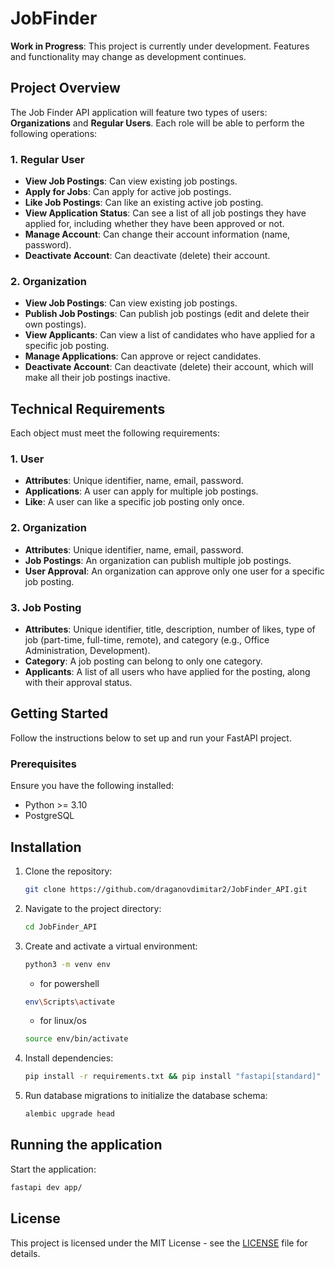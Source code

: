 # JobFinder

**Work in Progress**: This project is currently under development. Features and functionality may change as development continues.

## Project Overview

The Job Finder API application will feature two types of users: **Organizations** and **Regular Users**. Each role will be able to perform the following operations:

### 1. Regular User
- **View Job Postings**: Can view existing job postings.
- **Apply for Jobs**: Can apply for active job postings.
- **Like Job Postings**: Can like an existing active job posting.
- **View Application Status**: Can see a list of all job postings they have applied for, including whether they have been approved or not.
- **Manage Account**: Can change their account information (name, password).
- **Deactivate Account**: Can deactivate (delete) their account.

### 2. Organization
- **View Job Postings**: Can view existing job postings.
- **Publish Job Postings**: Can publish job postings (edit and delete their own postings).
- **View Applicants**: Can view a list of candidates who have applied for a specific job posting.
- **Manage Applications**: Can approve or reject candidates.
- **Deactivate Account**: Can deactivate (delete) their account, which will make all their job postings inactive.

## Technical Requirements

Each object must meet the following requirements:

### 1. User
- **Attributes**: Unique identifier, name, email, password.
- **Applications**: A user can apply for multiple job postings.
- **Like**: A user can like a specific job posting only once.

### 2. Organization
- **Attributes**: Unique identifier, name, email, password.
- **Job Postings**: An organization can publish multiple job postings.
- **User Approval**: An organization can approve only one user for a specific job posting.

### 3. Job Posting
- **Attributes**: Unique identifier, title, description, number of likes, type of job (part-time, full-time, remote), and category (e.g., Office Administration, Development).
- **Category**: A job posting can belong to only one category.
- **Applicants**: A list of all users who have applied for the posting, along with their approval status.
  
## Getting Started
Follow the instructions below to set up and run your FastAPI project.

### Prerequisites
Ensure you have the following installed:

- Python >= 3.10
- PostgreSQL
  
## Installation

1. Clone the repository:
    ```bash
    git clone https://github.com/draganovdimitar2/JobFinder_API.git
    ```
2. Navigate to the project directory:
    ```bash
    cd JobFinder_API
    ```
3. Create and activate a virtual environment:
    ```bash
    python3 -m venv env
    ```
    * for powershell
    ```bash
    env\Scripts\activate
    ```
    * for linux/os
    ```bash
    source env/bin/activate
    ```
4. Install dependencies:
    ```bash
    pip install -r requirements.txt && pip install "fastapi[standard]"
    ```
5. Run database migrations to initialize the database schema:
    ```bash
    alembic upgrade head
    ```
    
## Running the application
Start the application:
```bash
fastapi dev app/
```

## License

This project is licensed under the MIT License - see the [LICENSE](LICENSE) file for details.
